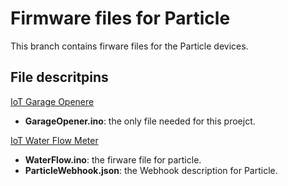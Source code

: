 # Firmware files for Particle

This branch contains firware files for the Particle devices.

## File descritpins 

[IoT Garage Openere](https://www.hackster.io/davidgatti/garage-opener)

- **GarageOpener.ino**: the only file needed for this proejct.

[IoT Water Flow Meter](https://www.hackster.io/davidgatti/iot-water-flow-meter)

- **WaterFlow.ino**: the firware file for particle.
- **ParticleWebhook.json**: the Webhook description for Particle.
